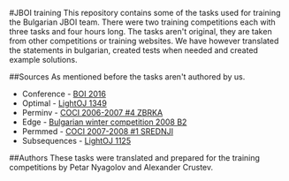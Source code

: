 #JBOI training 
This repository contains some of the tasks used for training the Bulgarian JBOI
team. There were two training competitions each with three tasks and four hours
long. The tasks aren't original, they are taken from other competitions or
training websites. We have however translated the statements in bulgarian,
created tests when needed and created example solutions.

##Sources
As mentioned before the tasks aren't authored by us.

* Conference - [BOI 2016][source-conference] 
* Optimal - [LightOJ 1349][source-optimal]
* Perminv - [COCI 2006-2007 #4 ZBRKA][source-perminv]
* Edge - [Bulgarian winter competition 2008 B2][source-edge]
* Permmed - [COCI 2007-2008 #1 SREDNJI][source-permmed]
* Subsequences - [LightOJ 1125][source-subsequences]

##Authors
These tasks were translated and prepared for the training competitions by 
Petar Nyagolov and Alexander Crustev.

[source-conference]: http://boi2016.ccs.org.cy/welcome-to-boi-2016/competition/tasks/
[source-optimal]: http://lightoj.com/volume_showproblem.php?problem=1349
[source-perminv]: http://hsin.hr/coci/archive/2006_2007/
[source-edge]: http://www.math.bas.bg/infos/Ruse_2008.html
[source-permmed]: http://hsin.hr/coci/archive/2007_2008/
[source-subsequences]: http://lightoj.com/volume_showproblem.php?problem=1125
